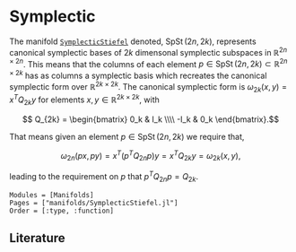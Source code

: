 # Symplectic

The manifold [`SymplecticStiefel`](@ref) denoted, $\operatorname{SpSt}(2n, 2k)$, 
represents canonical symplectic bases of $2k$ dimensonal symplectic subspaces in $\mathbb{R}^{2n \times 2n}$. 
This means that the columns of each element $p \in \operatorname{SpSt}(2n, 2k) \subset \mathbb{R}^{2n \times 2k}$ 
has as columns a symplectic basis which recreates the canonical symplectic form over $\mathbb{R}^{2k \times 2k }$.
The canonical symplectic form is $\omega_{2k}(x, y) = x^T Q_{2k} y$ for elements $x, y \in \mathbb{R}^{2k \times 2k}$, with
````math
    Q_{2k} = 
    \begin{bmatrix}
     0_k  &  I_k \\\\
    -I_k  &  0_k
    \end{bmatrix}.
```` 
That means given an element $p \in \operatorname{SpSt}(2n, 2k)$ we require that, 
````math
    \omega_{2n} (p x, p y) = x^T(p^TQ_{2n}p)y = x^TQ_{2k}y = \omega_{2k}(x, y),
````
leading to the requirement on $p$ that $p^TQ_{2n}p = Q_{2k}$.

```@autodocs
Modules = [Manifolds]
Pages = ["manifolds/SymplecticStiefel.jl"]
Order = [:type, :function]
```

## Literature
